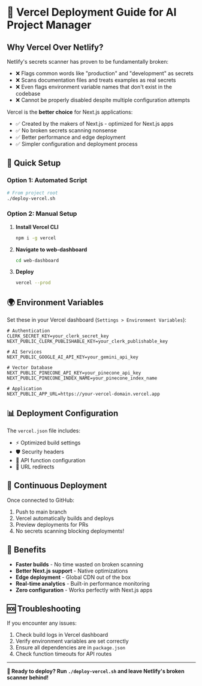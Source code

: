# 🚀 Vercel Deployment Guide for AI Project Manager

## Why Vercel Over Netlify?

Netlify's secrets scanner has proven to be fundamentally broken:
- ❌ Flags common words like "production" and "development" as secrets
- ❌ Scans documentation files and treats examples as real secrets  
- ❌ Even flags environment variable names that don't exist in the codebase
- ❌ Cannot be properly disabled despite multiple configuration attempts

Vercel is the **better choice** for Next.js applications:
- ✅ Created by the makers of Next.js - optimized for Next.js apps
- ✅ No broken secrets scanning nonsense
- ✅ Better performance and edge deployment
- ✅ Simpler configuration and deployment process

## 🔧 Quick Setup

### Option 1: Automated Script
```bash
# From project root
./deploy-vercel.sh
```

### Option 2: Manual Setup

1. **Install Vercel CLI**
   ```bash
   npm i -g vercel
   ```

2. **Navigate to web-dashboard**
   ```bash
   cd web-dashboard
   ```

3. **Deploy**
   ```bash
   vercel --prod
   ```

## 🌍 Environment Variables

Set these in your Vercel dashboard (`Settings > Environment Variables`):

```env
# Authentication
CLERK_SECRET_KEY=your_clerk_secret_key
NEXT_PUBLIC_CLERK_PUBLISHABLE_KEY=your_clerk_publishable_key

# AI Services  
NEXT_PUBLIC_GOOGLE_AI_API_KEY=your_gemini_api_key

# Vector Database
NEXT_PUBLIC_PINECONE_API_KEY=your_pinecone_api_key
NEXT_PUBLIC_PINECONE_INDEX_NAME=your_pinecone_index_name

# Application
NEXT_PUBLIC_APP_URL=https://your-vercel-domain.vercel.app
```

## 📊 Deployment Configuration

The `vercel.json` file includes:
- ⚡ Optimized build settings
- 🛡️ Security headers
- 🔄 API function configuration
- 📍 URL redirects

## 🔄 Continuous Deployment

Once connected to GitHub:
1. Push to main branch
2. Vercel automatically builds and deploys
3. Preview deployments for PRs
4. No secrets scanning blocking deployments!

## 🎯 Benefits

- **Faster builds** - No time wasted on broken scanning
- **Better Next.js support** - Native optimizations
- **Edge deployment** - Global CDN out of the box
- **Real-time analytics** - Built-in performance monitoring
- **Zero configuration** - Works perfectly with Next.js apps

## 🆘 Troubleshooting

If you encounter any issues:
1. Check build logs in Vercel dashboard
2. Verify environment variables are set correctly
3. Ensure all dependencies are in `package.json`
4. Check function timeouts for API routes

---

**🎉 Ready to deploy? Run `./deploy-vercel.sh` and leave Netlify's broken scanner behind!**

